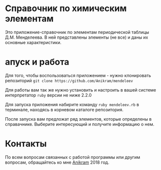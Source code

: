 # Справочник по химическим элементам
Это приложение-справочник по элементам периодической таблицы Д.М. Менделеева. В ней представлены элементы (не все) и даны 
их основные характеристики.

# апуск и работа
Для того, чтобы воспользоваться приложением - нужно клонировать репозиторий `git clone https://github.com/Anikram/mendeleev`

Для работы вам так же нужно установить и настроить в вашей системе интерпретатор `ruby` версии не ниже 2.2.0

Для запуска приложения набирите команду `ruby mendeleev.rb` в терминале, находясь в корневом каталоге репозитория.

После запуска вам предложат ряд элементов, которые определены в справачнике. Выберите интересующий и получите информацию о нем.

# Контакты
По всем вопросам связанных с работой программы или другим вопросам, обращайтесь ко мне [Anikram](https://github.com/Anikram)
2018 год.
